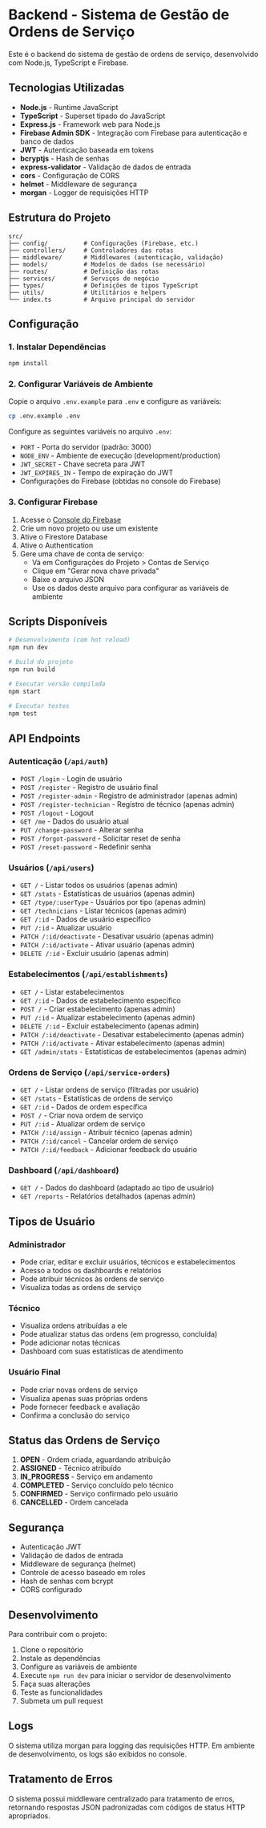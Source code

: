 # Backend - Sistema de Gestão de Ordens de Serviço

Este é o backend do sistema de gestão de ordens de serviço, desenvolvido com Node.js, TypeScript e Firebase.

## Tecnologias Utilizadas

- **Node.js** - Runtime JavaScript
- **TypeScript** - Superset tipado do JavaScript
- **Express.js** - Framework web para Node.js
- **Firebase Admin SDK** - Integração com Firebase para autenticação e banco de dados
- **JWT** - Autenticação baseada em tokens
- **bcryptjs** - Hash de senhas
- **express-validator** - Validação de dados de entrada
- **cors** - Configuração de CORS
- **helmet** - Middleware de segurança
- **morgan** - Logger de requisições HTTP

## Estrutura do Projeto

```
src/
├── config/          # Configurações (Firebase, etc.)
├── controllers/     # Controladores das rotas
├── middleware/      # Middlewares (autenticação, validação)
├── models/          # Modelos de dados (se necessário)
├── routes/          # Definição das rotas
├── services/        # Serviços de negócio
├── types/           # Definições de tipos TypeScript
├── utils/           # Utilitários e helpers
└── index.ts         # Arquivo principal do servidor
```

## Configuração

### 1. Instalar Dependências

```bash
npm install
```

### 2. Configurar Variáveis de Ambiente

Copie o arquivo `.env.example` para `.env` e configure as variáveis:

```bash
cp .env.example .env
```

Configure as seguintes variáveis no arquivo `.env`:

- `PORT` - Porta do servidor (padrão: 3000)
- `NODE_ENV` - Ambiente de execução (development/production)
- `JWT_SECRET` - Chave secreta para JWT
- `JWT_EXPIRES_IN` - Tempo de expiração do JWT
- Configurações do Firebase (obtidas no console do Firebase)

### 3. Configurar Firebase

1. Acesse o [Console do Firebase](https://console.firebase.google.com/)
2. Crie um novo projeto ou use um existente
3. Ative o Firestore Database
4. Ative o Authentication
5. Gere uma chave de conta de serviço:
   - Vá em Configurações do Projeto > Contas de Serviço
   - Clique em "Gerar nova chave privada"
   - Baixe o arquivo JSON
   - Use os dados deste arquivo para configurar as variáveis de ambiente

## Scripts Disponíveis

```bash
# Desenvolvimento (com hot reload)
npm run dev

# Build do projeto
npm run build

# Executar versão compilada
npm start

# Executar testes
npm test
```

## API Endpoints

### Autenticação (`/api/auth`)

- `POST /login` - Login de usuário
- `POST /register` - Registro de usuário final
- `POST /register-admin` - Registro de administrador (apenas admin)
- `POST /register-technician` - Registro de técnico (apenas admin)
- `POST /logout` - Logout
- `GET /me` - Dados do usuário atual
- `PUT /change-password` - Alterar senha
- `POST /forgot-password` - Solicitar reset de senha
- `POST /reset-password` - Redefinir senha

### Usuários (`/api/users`)

- `GET /` - Listar todos os usuários (apenas admin)
- `GET /stats` - Estatísticas de usuários (apenas admin)
- `GET /type/:userType` - Usuários por tipo (apenas admin)
- `GET /technicians` - Listar técnicos (apenas admin)
- `GET /:id` - Dados de usuário específico
- `PUT /:id` - Atualizar usuário
- `PATCH /:id/deactivate` - Desativar usuário (apenas admin)
- `PATCH /:id/activate` - Ativar usuário (apenas admin)
- `DELETE /:id` - Excluir usuário (apenas admin)

### Estabelecimentos (`/api/establishments`)

- `GET /` - Listar estabelecimentos
- `GET /:id` - Dados de estabelecimento específico
- `POST /` - Criar estabelecimento (apenas admin)
- `PUT /:id` - Atualizar estabelecimento (apenas admin)
- `DELETE /:id` - Excluir estabelecimento (apenas admin)
- `PATCH /:id/deactivate` - Desativar estabelecimento (apenas admin)
- `PATCH /:id/activate` - Ativar estabelecimento (apenas admin)
- `GET /admin/stats` - Estatísticas de estabelecimentos (apenas admin)

### Ordens de Serviço (`/api/service-orders`)

- `GET /` - Listar ordens de serviço (filtradas por usuário)
- `GET /stats` - Estatísticas de ordens de serviço
- `GET /:id` - Dados de ordem específica
- `POST /` - Criar nova ordem de serviço
- `PUT /:id` - Atualizar ordem de serviço
- `PATCH /:id/assign` - Atribuir técnico (apenas admin)
- `PATCH /:id/cancel` - Cancelar ordem de serviço
- `PATCH /:id/feedback` - Adicionar feedback do usuário

### Dashboard (`/api/dashboard`)

- `GET /` - Dados do dashboard (adaptado ao tipo de usuário)
- `GET /reports` - Relatórios detalhados (apenas admin)

## Tipos de Usuário

### Administrador
- Pode criar, editar e excluir usuários, técnicos e estabelecimentos
- Acesso a todos os dashboards e relatórios
- Pode atribuir técnicos às ordens de serviço
- Visualiza todas as ordens de serviço

### Técnico
- Visualiza ordens atribuídas a ele
- Pode atualizar status das ordens (em progresso, concluída)
- Pode adicionar notas técnicas
- Dashboard com suas estatísticas de atendimento

### Usuário Final
- Pode criar novas ordens de serviço
- Visualiza apenas suas próprias ordens
- Pode fornecer feedback e avaliação
- Confirma a conclusão do serviço

## Status das Ordens de Serviço

1. **OPEN** - Ordem criada, aguardando atribuição
2. **ASSIGNED** - Técnico atribuído
3. **IN_PROGRESS** - Serviço em andamento
4. **COMPLETED** - Serviço concluído pelo técnico
5. **CONFIRMED** - Serviço confirmado pelo usuário
6. **CANCELLED** - Ordem cancelada

## Segurança

- Autenticação JWT
- Validação de dados de entrada
- Middleware de segurança (helmet)
- Controle de acesso baseado em roles
- Hash de senhas com bcrypt
- CORS configurado

## Desenvolvimento

Para contribuir com o projeto:

1. Clone o repositório
2. Instale as dependências
3. Configure as variáveis de ambiente
4. Execute `npm run dev` para iniciar o servidor de desenvolvimento
5. Faça suas alterações
6. Teste as funcionalidades
7. Submeta um pull request

## Logs

O sistema utiliza morgan para logging das requisições HTTP. Em ambiente de desenvolvimento, os logs são exibidos no console.

## Tratamento de Erros

O sistema possui middleware centralizado para tratamento de erros, retornando respostas JSON padronizadas com códigos de status HTTP apropriados.

